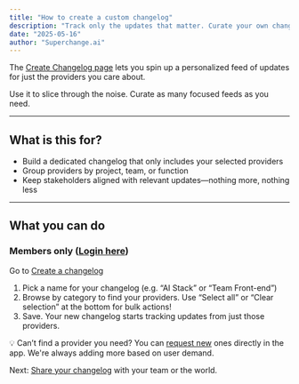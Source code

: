 ```yaml
---
title: "How to create a custom changelog"
description: "Track only the updates that matter. Curate your own changelog with handpicked providers."
date: "2025-05-16"
author: "Superchange.ai"
---
```


The [Create Changelog page](https://www.superchange.ai/changelogs/new) lets you spin up a personalized feed of updates for just the providers you care about.

Use it to slice through the noise. Curate as many focused feeds as you need.

<hr>

## What is this for?
- Build a dedicated changelog that only includes your selected providers
- Group providers by project, team, or function
- Keep stakeholders aligned with relevant updates—nothing more, nothing less

<hr>

## What you can do
### Members only ([Login here](https://www.superchange.ai/login))

Go to [Create a changelog](https://www.superchange.ai/changelogs/new)

1. Pick a name for your changelog (e.g. “AI Stack” or “Team Front-end”)
2. Browse by category to find your providers. Use “Select all” or “Clear selection” at the bottom for bulk actions!
3. Save. Your new changelog starts tracking updates from just those providers.

💡 Can’t find a provider you need? You can [request new](https://www.superchange.ai/providers/all#more) ones directly in the app. We're always adding more based on user demand.

Next: [Share your changelog](https://www.superchange.ai/settings/changelogs) with your team or the world.